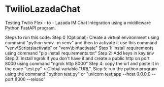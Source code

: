 # TwilioLazadaChat
Testing Twilio Flex - to - Lazada IM Chat Integration using a middleware Python FastAPI program.

Steps to run this code:
Step 0 (Optional): Create a virtual environment using command "python venv -m venv" and then to activate it use this command "venv\Scripts\activate" or "venv\bin\activate"
Step 1: Install requirements using command "pip install requirements.txt"
Step 2: Add keys in key.env
Step 3: install ngrok if you don't have it and create a public http on port 8000 using command "ngrok http 8000"
Step 4: copy the url and paste it in the code "test.py" > Global variable "URL".
Step 5: run the python program using the command "python test.py" or "uvicorn test:app --host 0.0.0.0 --port 8000 --reload"
